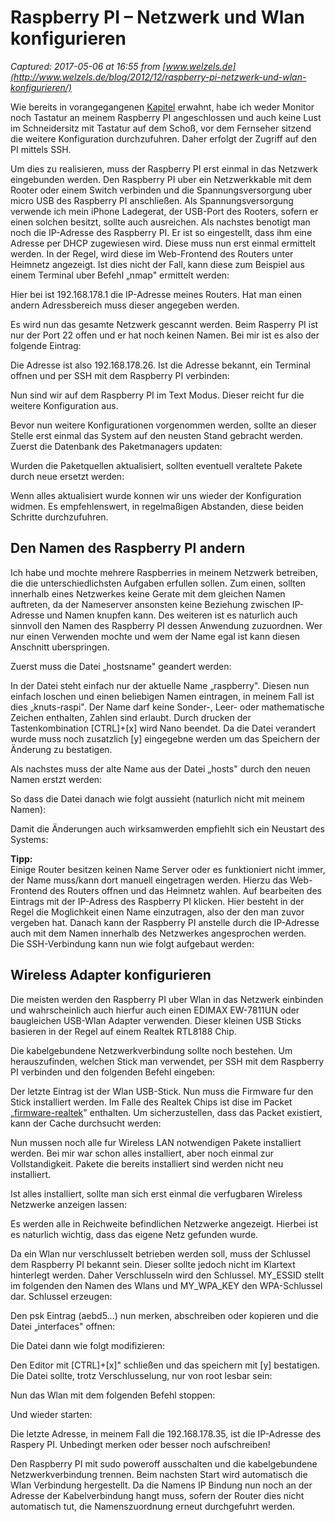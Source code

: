 # Raspberry PI – Netzwerk und Wlan konfigurieren

_Captured: 2017-05-06 at 16:55 from [www.welzels.de](http://www.welzels.de/blog/2012/12/raspberry-pi-netzwerk-und-wlan-konfigurieren/)_

Wie bereits in vorangegangenen [Kapitel](http://www.welzels.de/blog/projekte/raspberry-pi/raspberry-pi-die-erste-installation/) erwahnt, habe ich weder Monitor noch Tastatur an meinem Raspberry PI angeschlossen und auch keine Lust im Schneidersitz mit Tastatur auf dem Schoß, vor dem Fernseher sitzend die weitere Konfiguration durchzufuhren. Daher erfolgt der Zugriff auf den PI mittels SSH.

Um dies zu realisieren, muss der Raspberry PI erst einmal in das Netzwerk eingebunden werden. Den Raspberry PI uber ein Netzwerkkable mit dem Rooter oder einem Switch verbinden und die Spannungsversorgung uber micro USB des Raspberry PI anschließen. Als Spannungsversorgung verwende ich mein iPhone Ladegerat, der USB-Port des Rooters, sofern er einen solchen besitzt, sollte auch ausreichen. Als nachstes benotigt man noch die IP-Adresse des Raspberry PI. Er ist so eingestellt, dass ihm eine Adresse per DHCP zugewiesen wird. Diese muss nun erst einmal ermittelt werden. In der Regel, wird diese im Web-Frontend des Routers unter Heimnetz angezeigt. Ist dies nicht der Fall, kann diese zum Beispiel aus einem Terminal uber Befehl „nmap" ermittelt werden:

Hier bei ist 192.168.178.1 die IP-Adresse meines Routers. Hat man einen andern Adressbereich muss dieser angegeben werden.

Es wird nun das gesamte Netzwerk gescannt werden. Beim Rasperry PI ist nur der Port 22 offen und er hat noch keinen Namen. Bei mir ist es also der folgende Eintrag:

Die Adresse ist also 192.168.178.26. Ist die Adresse bekannt, ein Terminal offnen und per SSH mit dem Raspberry PI verbinden:

Nun sind wir auf dem Raspberry PI im Text Modus. Dieser reicht fur die weitere Konfiguration aus.

Bevor nun weitere Konfigurationen vorgenommen werden, sollte an dieser Stelle erst einmal das System auf den neusten Stand gebracht werden. Zuerst die Datenbank des Paketmanagers updaten:

Wurden die Paketquellen aktualisiert, sollten eventuell veraltete Pakete durch neue ersetzt werden:

Wenn alles aktualisiert wurde konnen wir uns wieder der Konfiguration widmen. Es empfehlenswert, in regelmaßigen Abstanden, diese beiden Schritte durchzufuhren.

## Den Namen des Raspberry PI andern

Ich habe und mochte mehrere Raspberries in meinem Netzwerk betreiben, die die unterschiedlichsten Aufgaben erfullen sollen. Zum einen, sollten innerhalb eines Netzwerkes keine Gerate mit dem gleichen Namen auftreten, da der Nameserver ansonsten keine Beziehung zwischen IP-Adresse und Namen knupfen kann. Des weiteren ist es naturlich auch sinnvoll den Namen des Raspberry PI dessen Anwendung zuzuordnen. Wer nur einen Verwenden mochte und wem der Name egal ist kann diesen Anschnitt uberspringen.

Zuerst muss die Datei „hostsname" geandert werden:

In der Datei steht einfach nur der aktuelle Name „raspberry". Diesen nun einfach loschen und einen beliebigen Namen eintragen, in meinem Fall ist dies „knuts-raspi". Der Name darf keine Sonder-, Leer- oder mathematische Zeichen enthalten, Zahlen sind erlaubt. Durch drucken der Tastenkombination [CTRL]+[x] wird Nano beendet. Da die Datei verandert wurde muss noch zusatzlich [y] eingegebne werden um das Speichern der Änderung zu bestatigen.

Als nachstes muss der alte Name aus der Datei „hosts" durch den neuen Namen erstzt werden:

So dass die Datei danach wie folgt aussieht (naturlich nicht mit meinem Namen):

Damit die Änderungen auch wirksamwerden empfiehlt sich ein Neustart des Systems:

**Tipp:**  
Einige Router besitzen keinen Name Server oder es funktioniert nicht immer, der Name muss/kann dort manuell eingetragen werden. Hierzu das Web-Frontend des Routers offnen und das Heimnetz wahlen. Auf bearbeiten des Eintrags mit der IP-Adress des Raspberry PI klicken. Hier besteht in der Regel die Moglichkeit einen Name einzutragen, also der den man zuvor vergeben hat. Danach kann der Raspberry PI anstelle durch die IP-Adresse auch mit dem Namen innerhalb des Netzwerkes angesprochen werden.  
Die SSH-Verbindung kann nun wie folgt aufgebaut werden:

## Wireless Adapter konfigurieren

Die meisten werden den Raspberry PI uber Wlan in das Netzwerk einbinden und wahrscheinlich auch hierfur auch einen EDIMAX EW-7811UN oder baugleichen USB-Wlan Adapter verwenden. Dieser kleinen USB Sticks basieren in der Regel auf einem Realtek RTL8188 Chip.

Die kabelgebundene Netzwerkverbindung sollte noch bestehen. Um herauszufinden, welchen Stick man verwendet, per SSH mit dem Raspberry PI verbinden und den folgenden Befehl eingeben:

Der letzte Eintrag ist der Wlan USB-Stick. Nun muss die Firmware fur den Stick installiert werden. Im Falle des Realtek Chips ist dise im Packet „[firmware-realtek](http://wiki.debian.org/rtl819x#Wheezy)" enthalten. Um sicherzustellen, dass das Packet existiert, kann der Cache durchsucht werden:

Nun mussen noch alle fur Wireless LAN notwendigen Pakete installiert werden. Bei mir war schon alles installiert, aber noch einmal zur Vollstandigkeit. Pakete die bereits installiert sind werden nicht neu installiert.

Ist alles installiert, sollte man sich erst einmal die verfugbaren Wireless Netzwerke anzeigen lassen:

Es werden alle in Reichweite befindlichen Netzwerke angezeigt. Hierbei ist es naturlich wichtig, dass das eigene Netz gefunden wurde.

Da ein Wlan nur verschlusselt betrieben werden soll, muss der Schlussel dem Raspberry PI bekannt sein. Dieser sollte jedoch nicht im Klartext hinterlegt werden. Daher Verschlusseln wird den Schlussel. MY_ESSID stellt im folgenden den Namen des Wlans und MY_WPA_KEY den WPA-Schlussel dar. Schlussel erzeugen:

Den psk Eintrag (aebd5…) nun merken, abschreiben oder kopieren und die Datei „interfaces" offnen:

Die Datei dann wie folgt modifizieren:

Den Editor mit [CTRL]+[x]" schließen und das speichern mit [y] bestatigen. Die Datei sollte, trotz Verschlusselung, nur von root lesbar sein:

Nun das Wlan mit dem folgenden Befehl stoppen:

Und wieder starten:

Die letzte Adresse, in meinem Fall die 192.168.178.35, ist die IP-Adresse des Raspery PI. Unbedingt merken oder besser noch aufschreiben!

Den Raspberry PI mit sudo poweroff ausschalten und die kabelgebundene Netzwerkverbindung trennen. Beim nachsten Start wird automatisch die Wlan Verbindung hergestellt. Da die Namens IP Bindung nun noch an der Adresse der Kabelverbindung hangt muss, sofern der Router dies nicht automatisch tut, die Namenszuordnung erneut durchgefuhrt werden.
